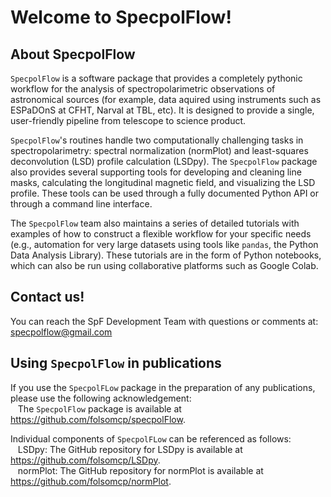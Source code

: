 # Welcome to SpecpolFlow!

## About SpecpolFlow

`SpecpolFlow` is a software package that provides a completely pythonic workflow for the analysis of spectropolarimetric observations of astronomical sources (for example, data aquired using instruments such as ESPaDOnS at CFHT, Narval at TBL, etc). It is designed to provide a single, user-friendly pipeline from telescope to science product.

`SpecpolFlow`'s routines handle two computationally challenging tasks in spectropolarimetry: spectral normalization (normPlot) and least-squares deconvolution (LSD) profile calculation (LSDpy). The `SpecpolFlow` package also provides several supporting tools for developing and cleaning line masks, calculating the longitudinal magnetic field, and visualizing the LSD profile. These tools can be used through a fully documented Python API or through a command line interface.

The `SpecpolFlow` team also maintains a series of detailed tutorials with examples of how to construct a flexible workflow for your specific needs (e.g., automation for very large datasets using tools like `pandas`, the Python Data Analysis Library). These tutorials are in the form of Python notebooks, which can also be run using collaborative platforms such as Google Colab. 

## Contact us!
You can reach the SpF Development Team with questions or comments at: specpolflow@gmail.com

## Using `SpecpolFlow` in publications
If you use the `SpecpolFLow` package in the preparation of any publications, please use the following acknowledgement:  
&nbsp;&nbsp;&nbsp;The `SpecpolFlow` package is available at https://github.com/folsomcp/specpolFlow.

Individual components of `SpecpolFLow` can be referenced as follows:  
&nbsp;&nbsp;&nbsp;LSDpy: The GitHub repository for LSDpy is available at https://github.com/folsomcp/LSDpy.  
&nbsp;&nbsp;&nbsp;normPlot: The GitHub repository for normPlot is available at https://github.com/folsomcp/normPlot.  

